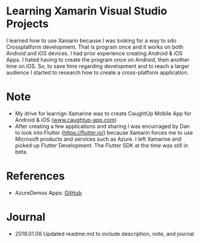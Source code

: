 # Learning Xamarin Visual Studio Projects

I learned how to use Xamarin because I was looking for a way to sdo Crossplatform development. That is program once and it works on both Android and iOS devices. I had prior experience creating Android & iOS Apps. I hated having to create the program once on Android, then another time on iOS. So, to save time regarding development and to reach a larger audience I started to research how to create a cross-platform application. 

# Note
- My drive for learnign Xamarine was to create CaughtUp Mobile App for Android & iOS (www.caughtup-app.com)
- After creating a few applications and sharing I was encurraged by Dan to look into Flutter (https://flutter.io/) because Xamarin forces me to use Microsoft products and services such as Azure. I left Xamarine and picked up Flutter Development. The Flutter SDK at the time was still in beta. 

# References
- AzureDemos Apps: [GitHub](https://github.com/Microsoft/XamarinAzure_ShoppingDemoApp)

# Journal
- 2019.01.08 Updated readme.md to include description, note, and journal 
